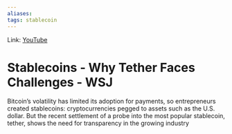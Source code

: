 ```yaml
---
aliases:
tags: stablecoin
---
```

Link: [YouTube](https://www.youtube.com/watch?v=GEvxWQmloLw)

# Stablecoins - Why Tether Faces Challenges - WSJ
Bitcoin’s volatility has limited its adoption for payments, so entrepreneurs created stablecoins: cryptocurrencies pegged to assets such as the U.S. dollar. But the recent settlement of a probe into the most popular stablecoin, tether, shows the need for transparency in the growing industry